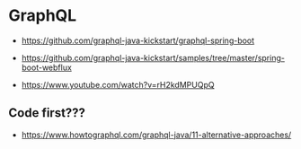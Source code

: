 # GraphQL

* https://github.com/graphql-java-kickstart/graphql-spring-boot
* https://github.com/graphql-java-kickstart/samples/tree/master/spring-boot-webflux


* https://www.youtube.com/watch?v=rH2kdMPUQpQ

## Code first???
* https://www.howtographql.com/graphql-java/11-alternative-approaches/